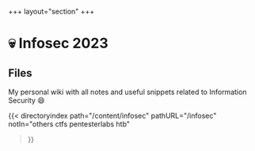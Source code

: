 +++
layout="section"
+++

# :skull: Infosec 2023

## Files

My personal wiki with all notes and useful snippets related to Information Security :smile:

{{< directoryindex 
   path="/content/infosec" 
   pathURL="/infosec" 
   notIn="others ctfs pentesterlabs htb"
>}}
